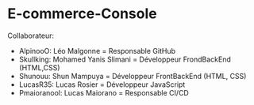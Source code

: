 # E-commerce-Console


Collaborateur:

- AlpinooO: Léo Malgonne = Responsable GitHub
- Skullking: Mohamed Yanis Slimani = Développeur FrondBackEnd (HTML,CSS)
- Shunouu: Shun Mampuya = Développeur FrontBackEnd (HTML, CSS)
- LucasR35: Lucas Rosier = Développeur JavaScript
- Pmaioranool: Lucas Maiorano = Responsable CI/CD

